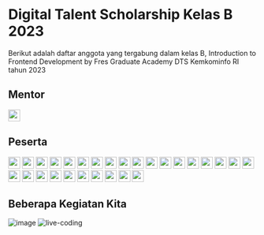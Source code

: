 # Digital Talent Scholarship Kelas B 2023
Berikut adalah daftar anggota yang tergabung dalam kelas B, Introduction to Frontend Development by Fres Graduate Academy DTS Kemkominfo RI tahun 2023

## Mentor
<a href="https://github.com/moefc32"><img src="https://img.shields.io/badge/@moefc32-black?logo=github&style=flat-square" height="24" /></a>

## Peserta
<a href="https://github.com/andikadwikid"><img src="https://img.shields.io/badge/@andikadwikid-black?logo=github&style=flat-square" height="24" /></a>
<a href="https://github.com/AnisaHerawati"><img src="https://img.shields.io/badge/@AnisaHerawati-black?logo=github&style=flat-square" height="24" /></a>
<a href="https://github.com/Assivaa"><img src="https://img.shields.io/badge/@Assivaa-black?logo=github&style=flat-square" height="24" /></a>
<a href="https://github.com/Bagus1909"><img src="https://img.shields.io/badge/@Bagus1909-black?logo=github&style=flat-square" height="24" /></a>
<a href="https://github.com/Bayu212212"><img src="https://img.shields.io/badge/@Bayu212212-black?logo=github&style=flat-square" height="24" /></a>
<a href="https://github.com/churuninl"><img src="https://img.shields.io/badge/@churuninl-black?logo=github&style=flat-square" height="24" /></a>
<a href="https://github.com/Danielaryass"><img src="https://img.shields.io/badge/@Danielaryass-black?logo=github&style=flat-square" height="24" /></a>
<a href="https://github.com/denzalv"><img src="https://img.shields.io/badge/@denzalv-black?logo=github&style=flat-square" height="24" /></a>
<a href="https://github.com/devotodidak"><img src="https://img.shields.io/badge/@devotodidak-black?logo=github&style=flat-square" height="24" /></a>
<a href="https://github.com/hafidz345"><img src="https://img.shields.io/badge/@hafidz345-black?logo=github&style=flat-square" height="24" /></a>
<a href="https://github.com/imanmaulana1"><img src="https://img.shields.io/badge/@imanmaulana1-black?logo=github&style=flat-square" height="24" /></a>
<a href="https://github.com/jasminetsania"><img src="https://img.shields.io/badge/@jasminetsania-black?logo=github&style=flat-square" height="24" /></a>
<a href="https://github.com/junicotandiago198"><img src="https://img.shields.io/badge/@junicotandiago198-black?logo=github&style=flat-square" height="24" /></a>
<a href="https://github.com/kharismafajar23"><img src="https://img.shields.io/badge/@kharismafajar23-black?logo=github&style=flat-square" height="24" /></a>
<a href="https://github.com/lestrioktaviani"><img src="https://img.shields.io/badge/@lestrioktaviani-black?logo=github&style=flat-square" height="24" /></a>
<a href="https://github.com/mhdikhamal"><img src="https://img.shields.io/badge/@mhdikhamal-black?logo=github&style=flat-square" height="24" /></a>
<a href="https://github.com/mrpopo132"><img src="https://img.shields.io/badge/@mrpopo132-black?logo=github&style=flat-square" height="24" /></a>
<a href="https://github.com/muhajiralfath"><img src="https://img.shields.io/badge/@muhajiralfath-black?logo=github&style=flat-square" height="24" /></a>
<a href="https://github.com/Nashi0105"><img src="https://img.shields.io/badge/@Nashi0105-black?logo=github&style=flat-square" height="24" /></a>
<a href="https://github.com/raihanwn"><img src="https://img.shields.io/badge/@raihanwn-black?logo=github&style=flat-square" height="24" /></a>
<a href="https://github.com/Ramzbii"><img src="https://img.shields.io/badge/@Ramzbii-black?logo=github&style=flat-square" height="24" /></a>
<a href="https://github.com/ribertamat"><img src="https://img.shields.io/badge/@ribertamat-black?logo=github&style=flat-square" height="24" /></a>
<a href="https://github.com/rizkyfrdiansyah"><img src="https://img.shields.io/badge/@rizkyfrdiansyah-black?logo=github&style=flat-square" height="24" /></a>
<a href="https://github.com/thomi-h"><img src="https://img.shields.io/badge/@thomi--h-black?logo=github&style=flat-square" height="24" /></a>
<a href="https://github.com/utamianandaa"><img src="https://img.shields.io/badge/@utamianandaa-black?logo=github&style=flat-square" height="24" /></a>
<a href="https://github.com/wildanassegaf"><img src="https://img.shields.io/badge/@wildanassegaf-black?logo=github&style=flat-square" height="24" /></a>
<a href="https://github.com/wildanhabibie"><img src="https://img.shields.io/badge/@wildanhabibie-black?logo=github&style=flat-square" height="24" /></a>
<a href="https://github.com/zalfar"><img src="https://img.shields.io/badge/@zalfar-black?logo=github&style=flat-square" height="24" /></a>

## Beberapa Kegiatan Kita
![image](https://github.com/user-attachments/assets/e2b9a4fb-056d-4c79-b963-d4842fb28cfb)
![live-coding](https://github.com/user-attachments/assets/8c535f16-5d92-4690-a227-4c05927401b0)
